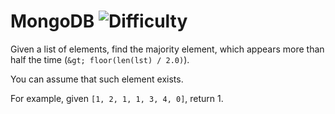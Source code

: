 # MongoDB ![Difficulty](https://img.shields.io/badge/-MEDIUM-yellow)
	
Given a list of elements, find the majority element, which appears more than half the time (`&gt; floor(len(lst) / 2.0)`).
	
You can assume that such element exists.
	
For example, given `[1, 2, 1, 1, 3, 4, 0]`, return 1.
	

